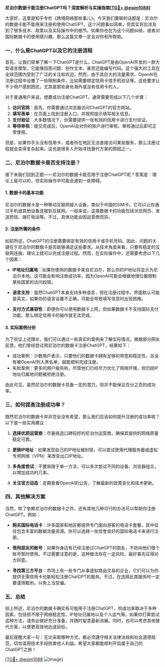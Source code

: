 **尼泊尔数据卡能注册ChatGPT吗？深度解析与实操指南[[TG💪+ @esim1088](https://t.me/s/esim1088)]**

大家好，这里是知乎专栏《跨境网络那些事儿》。今天我们要聊的话题是：尼泊尔的数据卡能不能用来注册和使用ChatGPT。这个问题看似简单，但其实背后涉及到了很多技术、政策以及实际操作中的细节。如果你也在为这个问题纠结，或者对国际数据卡的使用感兴趣，那么这篇文章一定会对你有所帮助。

### 一、什么是ChatGPT以及它的注册流程

首先，让我们简单了解一下ChatGPT是什么。ChatGPT是由OpenAI开发的一款大型语言模型，它能够回答问题、创作文本，甚至还能编写代码。这个强大的工具在全球范围内受到了广泛的关注和欢迎。然而，由于其巨大的流量需求，OpenAI在注册过程中设置了一些限制条件，比如需要绑定信用卡或手机验证等。这些要求让不少用户感到困扰，尤其是那些身处海外或没有信用卡的人。

对于普通用户来说，想要成功注册ChatGPT，通常需要完成以下几个步骤：

1. **访问官网**：首先，你需要通过浏览器访问ChatGPT的官方网站。
2. **填写表单**：在页面上找到注册入口，并按照提示填写相关信息。
3. **支付验证**：大多数情况下，你需要提供一张有效的信用卡进行支付验证。
4. **等待审核**：提交完成后，OpenAI会对你的账户进行审核，审核通过后即可正常使用。

但是，如果你手头没有信用卡，或者所在地区无法直接访问某些服务，那么注册过程就会变得复杂起来。这也是很多人开始寻找替代方案的原因之一。

### 二、尼泊尔数据卡是否支持注册？

接下来我们回到正题——尼泊尔的数据卡能否用于注册ChatGPT呢？答案是：理论上是可以的，但实际操作中可能会遇到一些障碍。

#### 1. 数据卡的基本功能

尼泊尔的数据卡是一种移动互联网接入设备，类似于中国的SIM卡。它可以让你通过手机或其他设备连接到互联网。一般来说，这类数据卡的功能包括浏览网页、发送短信、拨打电话等。不过，具体功能会因运营商而异。

#### 2. 注册所需的条件

如前所述，ChatGPT的注册需要绑定有效的信用卡或手机号码。因此，问题的关键在于尼泊尔的数据卡是否能够满足这些要求。从技术角度来看，只要有稳定的互联网连接，理论上就可以完成注册过程。然而，在实际操作中，还需要考虑以下几个因素：

- **IP地址归属地**：如果你使用的数据卡来自尼泊尔，那么你的IP地址将显示为尼泊尔本地。这可能会影响注册成功率，因为OpenAI可能会根据地理位置限制某些国家的访问权限。
  
- **语言支持**：虽然ChatGPT本身支持多种语言，但在注册过程中，界面默认可能是英文。如果你的语言设置不正确，可能会导致填写信息时出现困难。

- **支付方式兼容性**：即便你可以使用数据卡上网，但如果数据卡不支持国际支付功能，那么绑定信用卡的操作就无法完成。

#### 3. 实际案例分析

为了验证上述理论，我们可以通过一些真实的案例来了解实际情况。根据部分网友反馈，他们曾经尝试用尼泊尔的数据卡注册ChatGPT，结果如下：

- 成功案例：少数用户表示，只要他们的数据卡拥有足够的带宽和稳定性，且没有被OpenAI列入黑名单，就能顺利完成注册。
- 失败案例：更多的用户报告称，尽管他们已经尽力优化了网络环境，但仍因IP地址归属地问题被拒绝注册。

由此可见，虽然尼泊尔的数据卡具备一定的潜力，但并不能保证百分之百的成功率。

### 三、如何提高注册成功率？

既然尼泊尔的数据卡并非完全没有希望，那么我们应该如何提升注册的成功率呢？以下是一些实用建议：

1. **选择优质运营商**：尽量挑选口碑较好的尼泊尔运营商，确保其提供的网络质量稳定可靠。
   
2. **更换IP地址**：如果发现自己的IP地址被封锁，可以尝试使用代理服务器或虚拟专用网络（VPN）来改变出口IP地址。

3. **多角度尝试**：不要局限于单一方法，可以多次尝试不同的设备、浏览器组合，以增加成功的几率。

4. **关注官方动态**：定期查看OpenAI的公告，了解最新的政策变化和技术更新。

### 四、其他解决方案

当然，除了依赖尼泊尔的数据卡之外，还有其他几种可行的办法可以帮助你注册ChatGPT。例如：

- **购买国际电话卡**：许多国家和地区都提供专门面向游客的电话卡套餐，其中往往包含丰富的数据流量资源。你可以选择一张信誉良好的国际电话卡来进行注册。

- **借用朋友的账号**：如果你身边有已经注册过ChatGPT的朋友，不妨向他们借个账号暂时使用。不过需要注意的是，这种做法存在一定风险，最好事先征得对方同意。

- **寻找第三方平台**：市场上有一些专门从事虚拟商品交易的企业，它们可以为你提供无需信用卡也能轻松注册ChatGPT的服务。不过，在选择此类服务时一定要谨慎甄别，以免上当受骗。

### 五、总结

综上所述，尼泊尔的数据卡确实有可能用于注册ChatGPT，但成功率取决于多种因素，包括但不限于网络稳定性、IP地址归属地以及个人运气等。如果你打算尝试这种方法，请务必做好充分准备，并随时留意最新进展。同时，也可以考虑其他替代方案，以便更高效地达成目标。

最后提醒大家一句：无论采取哪种方式，都必须遵守相关法律法规和社会道德规范，切勿滥用技术手段损害他人利益。希望大家都能顺利开启属于自己的ChatGPT之旅！

[[TG💪+ @esim1088](https://t.me/s/esim1088) ![Image](https://i.postimg.cc/4NQfJmqS/Snipaste-2025-05-13-00-14-12.png)]